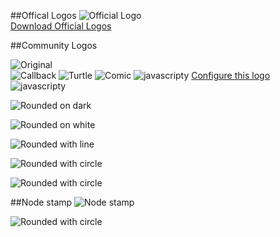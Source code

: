 ##Offical Logos
![Official Logo](http://nodejs.org/logos/nodejs.png)  
[Download Official Logos](http://nodejs.org/logos/)

##Community Logos

![Original](http://farm7.static.flickr.com/6016/5947533807_f50b14479b_o.png)  
![Callback](http://farm7.static.flickr.com/6002/5927603032_d9e9aeff9b.jpg)
![Turtle](http://substack.net/images/node_turtle.png)
![Comic](https://lh5.googleusercontent.com/-l7XvZDcXraw/TiB6n4OVGnI/AAAAAAAAAuo/4VH3SSTCEBQ/nodejs.png)
![javascripty](http://homepage.mac.com/jorgechamorro/node/nodejsLogoA.png)
[Configure this logo](http://homepage.mac.com/jorgechamorro/node/nodeLogoAnimado.html)
![javascripty](http://homepage.mac.com/jorgechamorro/node/nodejsLogoB.png)

![Rounded on dark](https://lh4.googleusercontent.com/-SqqudfU2TAU/TiZsxURICJI/AAAAAAAAALk/-7WuVBrCL_o/nodejs1.png)

![Rounded on white](https://lh6.googleusercontent.com/-sU5IRCCxMYc/TiZsuwV0nFI/AAAAAAAAALc/dH1OxZImcJU/nodejs2.png)

![Rounded with line](https://lh4.googleusercontent.com/-P9rHwnwG9bw/TiZsw19CBsI/AAAAAAAAALg/SYG6XIb5e6w/nodejs3.png)

![Rounded with circle](https://lh4.googleusercontent.com/-viTl63ZCfTA/TiZ7SADdW-I/AAAAAAAAAL8/YneI537fxi8/nodejs4.png)

![Rounded with circle](https://lh5.googleusercontent.com/-0yWcSBObsmo/TiZ7R8-vs-I/AAAAAAAAAL4/1UyMi5_nY5g/nodejs5.png)

##Node stamp
![Node stamp](https://lh3.googleusercontent.com/-RuJ8njIvRto/TiZ_XdAr88I/AAAAAAAAAME/RDiO0-FToJc/nodejsStamp2.png)

![Rounded with circle](https://lh5.googleusercontent.com/-UxvwFuho9xI/TiZ_qJD2L4I/AAAAAAAAAMQ/qfppXes8jQk/nodejsStamp2.png)
